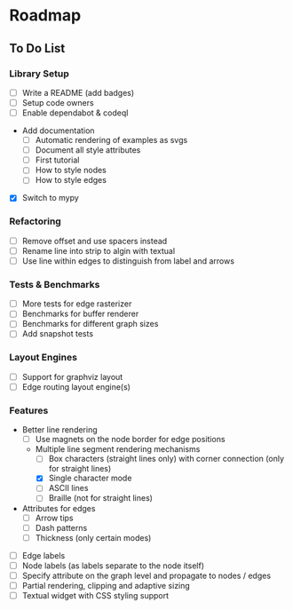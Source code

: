 # Roadmap

## To Do List

### Library Setup

* [ ] Write a README (add badges)
* [ ] Setup code owners
* [ ] Enable dependabot & codeql
* Add documentation
    * [ ] Automatic rendering of examples as svgs
    * [ ] Document all style attributes
    * [ ] First tutorial
    * [ ] How to style nodes
    * [ ] How to style edges
* [x] Switch to mypy

### Refactoring

* [ ] Remove offset and use spacers instead
* [ ] Rename line into strip to algin with textual
* [ ] Use line within edges to distinguish from label and arrows

### Tests & Benchmarks

* [ ] More tests for edge rasterizer
* [ ] Benchmarks for buffer renderer
* [ ] Benchmarks for different graph sizes
* [ ] Add snapshot tests

### Layout Engines

* [ ] Support for graphviz layout
* [ ] Edge routing layout engine(s)

### Features

* Better line rendering
    * [ ] Use magnets on the node border for edge positions
    * Multiple line segment rendering mechanisms
        * [ ] Box characters (straight lines only) with corner connection (only for straight lines)
        * [x] Single character mode
        * [ ] ASCII lines
        * [ ] Braille (not for straight lines)
* Attributes for edges
    * [ ] Arrow tips
    * [ ] Dash patterns
    * [ ] Thickness (only certain modes)
* [ ] Edge labels
* [ ] Node labels (as labels separate to the node itself)
* [ ] Specify attribute on the graph level and propagate to nodes / edges
* [ ] Partial rendering, clipping and adaptive sizing
* [ ] Textual widget with CSS styling support

